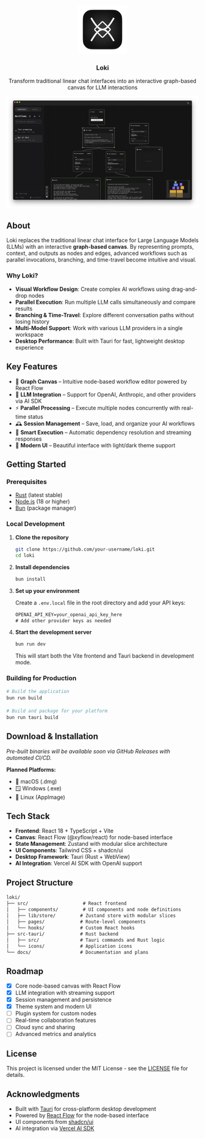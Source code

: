 <div align="center">
  <img src="src-tauri/icons/128x128.png" alt="Loki Icon" width="128" height="128">
</div>

<div align="center">
  <h3>Loki</h3>
  <p>Transform traditional linear chat interfaces into an interactive graph-based canvas for LLM interactions</p>
</div>

<div align="center">
  <img src="assets/250727-screenshot.png" alt="Screenshot (dated 27/07/2025)" width="1080">
</div>

## About

Loki replaces the traditional linear chat interface for Large Language Models (LLMs) with an interactive **graph-based canvas**. By representing prompts, context, and outputs as nodes and edges, advanced workflows such as parallel invocations, branching, and time-travel become intuitive and visual.

### Why Loki?

- **Visual Workflow Design**: Create complex AI workflows using drag-and-drop nodes
- **Parallel Execution**: Run multiple LLM calls simultaneously and compare results
- **Branching & Time-Travel**: Explore different conversation paths without losing history
- **Multi-Model Support**: Work with various LLM providers in a single workspace
- **Desktop Performance**: Built with Tauri for fast, lightweight desktop experience

## Key Features

- 🎨 **Graph Canvas** – Intuitive node-based workflow editor powered by React Flow
- 🤖 **LLM Integration** – Support for OpenAI, Anthropic, and other providers via AI SDK
- ⚡ **Parallel Processing** – Execute multiple nodes concurrently with real-time status
- 🕰️ **Session Management** – Save, load, and organize your AI workflows
- 🎯 **Smart Execution** – Automatic dependency resolution and streaming responses
- 🎨 **Modern UI** – Beautiful interface with light/dark theme support

## Getting Started

### Prerequisites

- [Rust](https://rustup.rs/) (latest stable)
- [Node.js](https://nodejs.org/) (18 or higher)
- [Bun](https://bun.sh/) (package manager)

### Local Development

1. **Clone the repository**

   ```bash
   git clone https://github.com/your-username/loki.git
   cd loki
   ```

2. **Install dependencies**

   ```bash
   bun install
   ```

3. **Set up your environment**

   Create a `.env.local` file in the root directory and add your API keys:

   ```env
   OPENAI_API_KEY=your_openai_api_key_here
   # Add other provider keys as needed
   ```

4. **Start the development server**

   ```bash
   bun run dev
   ```

   This will start both the Vite frontend and Tauri backend in development mode.

### Building for Production

```bash
# Build the application
bun run build

# Build and package for your platform
bun run tauri build
```

## Download & Installation

_Pre-built binaries will be available soon via GitHub Releases with automated CI/CD._

**Planned Platforms:**

- 🍎 macOS (.dmg)
- 🪟 Windows (.exe)
- 🐧 Linux (AppImage)

## Tech Stack

- **Frontend**: React 18 + TypeScript + Vite
- **Canvas**: React Flow (@xyflow/react) for node-based interface
- **State Management**: Zustand with modular slice architecture
- **UI Components**: Tailwind CSS + shadcn/ui
- **Desktop Framework**: Tauri (Rust + WebView)
- **AI Integration**: Vercel AI SDK with OpenAI support

## Project Structure

```
loki/
├── src/                    # React frontend
│   ├── components/         # UI components and node definitions
│   ├── lib/store/         # Zustand store with modular slices
│   ├── pages/             # Route-level components
│   └── hooks/             # Custom React hooks
├── src-tauri/             # Rust backend
│   ├── src/               # Tauri commands and Rust logic
│   └── icons/             # Application icons
└── docs/                  # Documentation and plans
```

## Roadmap

- [x] Core node-based canvas with React Flow
- [x] LLM integration with streaming support
- [x] Session management and persistence
- [x] Theme system and modern UI
- [ ] Plugin system for custom nodes
- [ ] Real-time collaboration features
- [ ] Cloud sync and sharing
- [ ] Advanced metrics and analytics

## License

This project is licensed under the MIT License - see the [LICENSE](LICENSE) file for details.

## Acknowledgments

- Built with [Tauri](https://tauri.app/) for cross-platform desktop development
- Powered by [React Flow](https://reactflow.dev/) for the node-based interface
- UI components from [shadcn/ui](https://ui.shadcn.com/)
- AI integration via [Vercel AI SDK](https://sdk.vercel.ai/)
